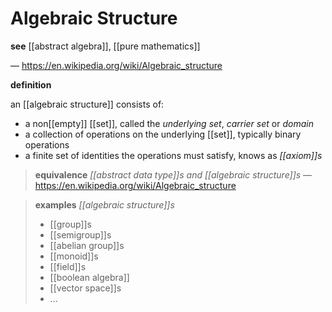 # Algebraic Structure

**see** [[abstract algebra]], [[pure mathematics]]

&mdash; <https://en.wikipedia.org/wiki/Algebraic_structure>

**definition**

an [[algebraic structure]] consists of:

- a non[[empty]] [[set]], called the _underlying set_, _carrier set_ or _domain_
- a collection of operations on the underlying [[set]], typically binary operations
- a finite set of identities the operations must satisfy, knows as _[[axiom]]s_

> **equivalence** _[[abstract data type]]s and [[algebraic structure]]s_ &mdash; <https://en.wikipedia.org/wiki/Algebraic_structure>

> **examples** _[[algebraic structure]]s_
>
> - [[group]]s
> - [[semigroup]]s
> - [[abelian group]]s
> - [[monoid]]s
> - [[field]]s
> - [[boolean algebra]]
> - [[vector space]]s
> - ...
